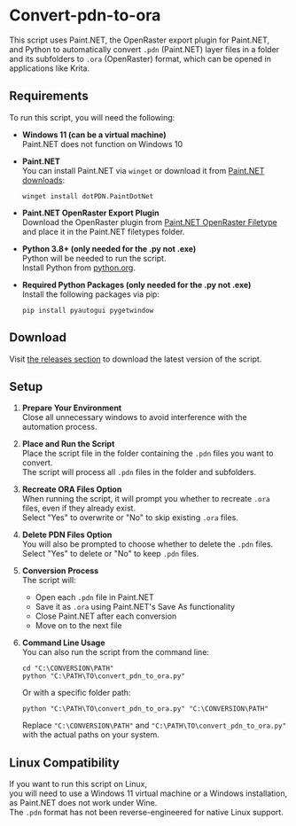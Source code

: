 # Convert-pdn-to-ora

This script uses Paint.NET, the OpenRaster export plugin for Paint.NET,  
and Python to automatically convert `.pdn` (Paint.NET) layer files in a folder  
and its subfolders to `.ora` (OpenRaster) format, which can be opened in applications like Krita.

## Requirements

To run this script, you will need the following:

- **Windows 11 (can be a virtual machine)**  
  Paint.NET does not function on Windows 10

- **Paint.NET**  
  You can install Paint.NET via `winget` or download it from [Paint.NET downloads](https://www.dotpdn.com/downloads/pdn.html):
  ```
  winget install dotPDN.PaintDotNet
  ```

- **Paint.NET OpenRaster Export Plugin**  
  Download the OpenRaster plugin from [Paint.NET OpenRaster Filetype](https://forums.getpaint.net/topic/20984-openraster-filetype/) and place it in the Paint.NET filetypes folder.

- **Python 3.8+ (only needed for the .py  not .exe)**  
  Python will be needed to run the script.   
  Install Python from [python.org](https://www.python.org/downloads/).

- **Required Python Packages (only needed for the .py  not .exe)**  
  Install the following packages via pip:
  ```
  pip install pyautogui pygetwindow
  ```

## Download

Visit [the releases section](https://codeberg.org/marvin1099/Convert-pdn-to-ora/releases) to download the latest version of the script.

## Setup

1. **Prepare Your Environment**  
   Close all unnecessary windows to avoid interference with the automation process.

2. **Place and Run the Script**  
   Place the script file in the folder containing the `.pdn` files you want to convert.  
   The script will process all `.pdn` files in the folder and subfolders.

3. **Recreate ORA Files Option**  
   When running the script, it will prompt you whether to recreate `.ora` files, even if they already exist.  
   Select "Yes" to overwrite or "No" to skip existing `.ora` files.

4. **Delete PDN Files Option**  
   You will also be prompted to choose whether to delete the `.pdn` files. 
   Select "Yes" to delete or "No" to keep `.pdn` files. 

5. **Conversion Process**  
   The script will:
   - Open each `.pdn` file in Paint.NET
   - Save it as `.ora` using Paint.NET's Save As functionality
   - Close Paint.NET after each conversion
   - Move on to the next file

6. **Command Line Usage**  
   You can also run the script from the command line:
   ```
   cd "C:\CONVERSION\PATH"
   python "C:\PATH\TO\convert_pdn_to_ora.py"
   ```
   Or with a specific folder path:
   ```
   python "C:\PATH\TO\convert_pdn_to_ora.py" "C:\CONVERSION\PATH"
   ```
   Replace `"C:\CONVERSION\PATH"` and `"C:\PATH\TO\convert_pdn_to_ora.py"` with the actual paths on your system.

## Linux Compatibility

If you want to run this script on Linux,  
you will need to use a Windows 11 virtual machine or a Windows installation,  
as Paint.NET does not work under Wine.  
The `.pdn` format has not been reverse-engineered for native Linux support.
